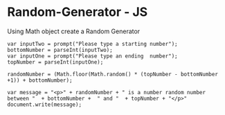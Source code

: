 # Random-Generator - JS

Using Math object create a Random Generator

```
var inputTwo = prompt("Please type a starting number");
bottomNumber = parseInt(inputTwo);
var inputOne = prompt("Please type an ending  number");
topNumber = parseInt(inputOne);

randomNumber = (Math.floor(Math.random() * (topNumber - bottomNumber +1)) + bottomNumber);

var message = "<p>" + randomNumber + " is a number random number between "  + bottomNumber +  " and "  + topNumber + "</p>"
document.write(message);

```
